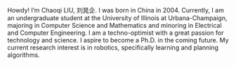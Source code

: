 Howdy! I’m Chaoqi LIU, 刘晁企. I was born in China in 2004. Currently, I am an undergraduate student at the University of Illinois at Urbana-Champaign, majoring in Computer Science and Mathematics and minoring in Electrical and Computer Engineering. I am a techno-optimist with a great passion for technology and science. I aspire to become a Ph.D. in the coming future. My current research interest is in robotics, specifically learning and planning algorithms.
